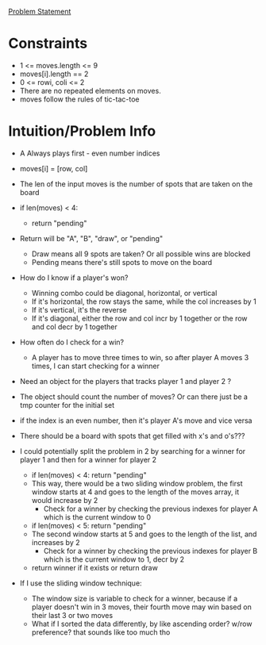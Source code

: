 [Problem Statement](https://leetcode.com/problems/find-winner-on-a-tic-tac-toe-game/)

# Constraints

 - 1 <= moves.length <= 9
 - moves[i].length == 2
 - 0 <= rowi, coli <= 2
 - There are no repeated elements on moves.
 - moves follow the rules of tic-tac-toe

# Intuition/Problem Info
- A Always plays first - even number indices
- moves[i] = [row, col]
- The len of the input moves is the number of spots that are taken on the board
- if len(moves) < 4:
     - return "pending"
 - Return will be "A", "B", "draw", or "pending"
   - Draw means all 9 spots are taken? Or all possible wins are blocked
   - Pending means there's still spots to move on the board
 - How do I know if a player's won? 
   - Winning combo could be diagonal, horizontal, or vertical 
   - If it's horizontal, the row stays the same, while the col increases by 1 
   - If it's vertical, it's the reverse 
   - If it's diagonal, either the row and col incr by 1 together or the row and col decr by 1 together 
 - How often do I check for a win? 
   - A player has to move three times to win, so after player A moves 3 times, I can start checking for a winner 
 - Need an object for the players that tracks player 1 and player 2 ?
 - The object should count the number of moves? Or can there just be a tmp counter for the initial set 
 - if the index is an even number, then it's player A's move and vice versa 
 - There should be a board with spots that get filled with x's and o's???

 - I could potentially split the problem in 2 by searching for a winner for player 1 and then for a winner for player 2
   - if len(moves) < 4: return "pending"
   - This way, there would be a two sliding window problem, the first window starts at 4 and goes to the length of the moves array, it would increase by 2
     - Check for a winner by checking the previous indexes for player A which is the current window to 0
   - if len(moves) < 5: return "pending"
   - The second window starts at 5 and goes to the length of the list, and increases by 2
     - Check for a winner by checking the previous indexes for player B which is the current window to 1, decr by 2
   - return winner if it exists or return draw
 - If I use the sliding window technique:
   - The window size is variable to check for a winner, because if a player doesn't win in 3 moves, their fourth move may win based on their last 3 or two moves
   - What if I sorted the data differently, by like ascending order? w/row preference? that sounds like too much tho
